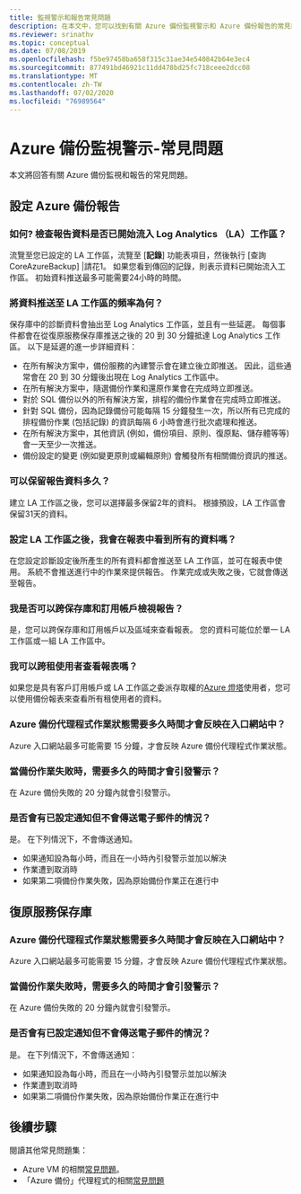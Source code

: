 ```yaml
---
title: 監視警示和報告常見問題
description: 在本文中，您可以找到有關 Azure 備份監視警示和 Azure 備份報告的常見問題解答。
ms.reviewer: srinathv
ms.topic: conceptual
ms.date: 07/08/2019
ms.openlocfilehash: f5be97458ba658f315c31ae34e540842b64e3ec4
ms.sourcegitcommit: 877491bd46921c11dd478bd25fc718ceee2dcc08
ms.translationtype: MT
ms.contentlocale: zh-TW
ms.lasthandoff: 07/02/2020
ms.locfileid: "76989564"
---
```

# <a name="azure-backup-monitoring-alert---faq"></a>Azure 備份監視警示-常見問題

本文將回答有關 Azure 備份監視和報告的常見問題。

## <a name="configure-azure-backup-reports"></a>設定 Azure 備份報告

### <a name="how-do-i-check-if-reporting-data-has-started-flowing-into-a-log-analytics-la-workspace"></a>如何? 檢查報告資料是否已開始流入 Log Analytics （LA）工作區？

流覽至您已設定的 LA 工作區，流覽至 [**記錄**] 功能表項目，然後執行 [查詢 CoreAzureBackup] |請花1。 如果您看到傳回的記錄，則表示資料已開始流入工作區。 初始資料推送最多可能需要24小時的時間。

### <a name="what-is-the-frequency-of-data-push-to-an-la-workspace"></a>將資料推送至 LA 工作區的頻率為何？

保存庫中的診斷資料會抽出至 Log Analytics 工作區，並且有一些延遲。 每個事件都會在從復原服務保存庫推送之後的 20 到 30 分鐘抵達 Log Analytics 工作區。 以下是延遲的進一步詳細資料：

* 在所有解決方案中，備份服務的內建警示會在建立後立即推送。 因此，這些通常會在 20 到 30 分鐘後出現在 Log Analytics 工作區中。
* 在所有解決方案中，隨選備份作業和還原作業會在完成時立即推送。
* 對於 SQL 備份以外的所有解決方案，排程的備份作業會在完成時立即推送。
* 針對 SQL 備份，因為記錄備份可能每隔 15 分鐘發生一次，所以所有已完成的排程備份作業 (包括記錄) 的資訊每隔 6 小時會進行批次處理和推送。
* 在所有解決方案中，其他資訊 (例如，備份項目、原則、復原點、儲存體等等) 會一天至少一次推送。
* 備份設定的變更 (例如變更原則或編輯原則) 會觸發所有相關備份資訊的推送。

### <a name="how-long-can-i-retain-reporting-data"></a>可以保留報告資料多久？

建立 LA 工作區之後，您可以選擇最多保留2年的資料。 根據預設，LA 工作區會保留31天的資料。

### <a name="will-i-see-all-my-data-in-reports-after-i-configure-the-la-workspace"></a>設定 LA 工作區之後，我會在報表中看到所有的資料嗎？

 在您設定診斷設定後所產生的所有資料都會推送至 LA 工作區，並可在報表中使用。 系統不會推送進行中的作業來提供報告。 作業完成或失敗之後，它就會傳送至報告。

### <a name="can-i-view-reports-across-vaults-and-subscriptions"></a>我是否可以跨保存庫和訂用帳戶檢視報告？

是，您可以跨保存庫和訂用帳戶以及區域來查看報表。 您的資料可能位於單一 LA 工作區或一組 LA 工作區中。

### <a name="can-i-view-reports-across-tenants"></a>我可以跨租使用者查看報表嗎？

如果您是具有客戶訂用帳戶或 LA 工作區之委派存取權的[Azure 燈塔](https://azure.microsoft.com/services/azure-lighthouse/)使用者，您可以使用備份報表來查看所有租使用者的資料。

### <a name="how-long-does-it-take-for-the-azure-backup-agent-job-status-to-reflect-in-the-portal"></a>Azure 備份代理程式作業狀態需要多久時間才會反映在入口網站中？

Azure 入口網站最多可能需要 15 分鐘，才會反映 Azure 備份代理程式作業狀態。

### <a name="when-a-backup-job-fails-how-long-does-it-take-to-raise-an-alert"></a>當備份作業失敗時，需要多久的時間才會引發警示？

在 Azure 備份失敗的 20 分鐘內就會引發警示。

### <a name="is-there-a-case-where-an-email-wont-be-sent-if-notifications-are-configured"></a>是否會有已設定通知但不會傳送電子郵件的情況？

是。 在下列情況下，不會傳送通知。

* 如果通知設為每小時，而且在一小時內引發警示並加以解決
* 作業遭到取消時
* 如果第二項備份作業失敗，因為原始備份作業正在進行中

## <a name="recovery-services-vault"></a>復原服務保存庫

### <a name="how-long-does-it-take-for-the-azure-backup-agent-job-status-to-reflect-in-the-portal"></a>Azure 備份代理程式作業狀態需要多久時間才會反映在入口網站中？

Azure 入口網站最多可能需要 15 分鐘，才會反映 Azure 備份代理程式作業狀態。

### <a name="when-a-backup-job-fails-how-long-does-it-take-to-raise-an-alert"></a>當備份作業失敗時，需要多久的時間才會引發警示？

在 Azure 備份失敗的 20 分鐘內就會引發警示。

### <a name="is-there-a-case-where-an-email-wont-be-sent-if-notifications-are-configured"></a>是否會有已設定通知但不會傳送電子郵件的情況？

是。 在下列情況下，不會傳送通知：

* 如果通知設為每小時，而且在一小時內引發警示並加以解決
* 作業遭到取消時
* 如果第二項備份作業失敗，因為原始備份作業正在進行中

## <a name="next-steps"></a>後續步驟

閱讀其他常見問題集：

* Azure VM 的相關[常見問題](backup-azure-vm-backup-faq.md)。
* 「Azure 備份」代理程式的相關[常見問題](backup-azure-file-folder-backup-faq.md)
